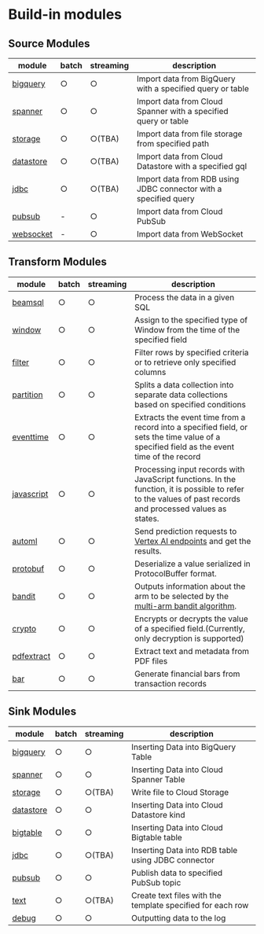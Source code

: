 # Build-in modules

## Source Modules

| module | batch | streaming | description |
| --- | --- | --- | --- |
| [bigquery](source/bigquery.md) | ○ | ○ | Import data from BigQuery with a specified query or table |
| [spanner](source/spanner.md) | ○ | ○ | Import data from Cloud Spanner with a specified query or table |
| [storage](source/storage.md) | ○ | ○(TBA) | Import data from file storage from specified path |
| [datastore](source/datastore.md) | ○ | ○(TBA) | Import data from Cloud Datastore with a specified gql |
| [jdbc](source/jdbc.md) | ○ | ○(TBA) | Import data from RDB using JDBC connector with a specified query |
| [pubsub](source/pubsub.md) | - | ○ | Import data from Cloud PubSub |
| [websocket](source/websocket.md) | - | ○ | Import data from WebSocket |

## Transform Modules

| module | batch | streaming | description|
| --- | --- | --- | --- |
| [beamsql](transform/beamsql.md) | ○ | ○ | Process the data in a given SQL |
| [window](transform/window.md) | ○ | ○ | Assign to the specified type of Window from the time of the specified field |
| [filter](transform/filter.md) | ○ | ○ | Filter rows by specified criteria or to retrieve only specified columns |
| [partition](transform/partition.md) | ○ | ○ | Splits a data collection into separate data collections based on specified conditions |
| [eventtime](transform/eventtime.md) | ○ | ○ | Extracts the event time from a record into a specified field, or sets the time value of a specified field as the event time of the record |
| [javascript](transform/javascript.md) | ○ | ○ | Processing input records with JavaScript functions. In the function, it is possible to refer to the values of past records and processed values as states. |
| [automl](transform/automl.md) | ○ | ○ | Send prediction requests to [Vertex AI endpoints](https://cloud.google.com/vertex-ai/docs/predictions/online-predictions-automl) and get the results. |
| [protobuf](transform/protobuf.md) | ○ | ○ | Deserialize a value serialized in ProtocolBuffer format. |
| [bandit](transform/bandit.md) | ○ | ○ | Outputs information about the arm to be selected by the [multi-arm bandit algorithm](https://en.wikipedia.org/wiki/Multi-armed_bandit). |
| [crypto](transform/crypto.md) | ○ | ○ | Encrypts or decrypts the value of a specified field.(Currently, only decryption is supported) |
| [pdfextract](transform/pdfextract.md) | ○ | ○ | Extract text and metadata from PDF files |
| [bar](transform/bar.md) | ○ | ○ | Generate financial bars from transaction records |

## Sink Modules

| module | batch | streaming | description|
| --- | --- | --- | --- |
| [bigquery](sink/bigquery.md) | ○ | ○ | Inserting Data into BigQuery Table |
| [spanner](sink/spanner.md) | ○ | ○ | Inserting Data into Cloud Spanner Table |
| [storage](sink/storage.md) | ○ | ○(TBA) | Write file to Cloud Storage |
| [datastore](sink/datastore.md) | ○ | ○ | Inserting Data into Cloud Datastore kind |
| [bigtable](sink/bigtable.md) | ○ | ○ | Inserting Data into Cloud Bigtable table |
| [jdbc](sink/jdbc.md) | ○ | ○(TBA) | Inserting Data into RDB table using JDBC connector |
| [pubsub](sink/pubsub.md) | ○ | ○ | Publish data to specified PubSub topic |
| [text](sink/text.md) | ○ | ○(TBA) | Create text files with the template specified for each row |
| [debug](sink/debug.md) | ○ | ○ | Outputting data to the log |

